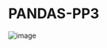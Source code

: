 # PANDAS-PP3

![image](https://user-images.githubusercontent.com/34160094/137488844-84a2c04e-e09f-43e4-827e-86a294a6f925.png)

